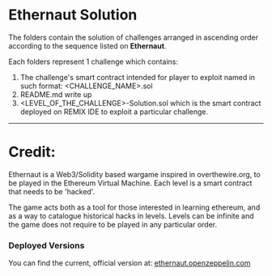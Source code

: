 # Ethernaut Solution
The folders contain the solution of challenges arranged in ascending order according to the sequence listed on **Ethernaut**. 

Each folders represent 1 challenge which contains: <br/> 
1. The challenge's smart contract intended for player to exploit named in such format: <CHALLENGE_NAME>.sol <br/>
2. README.md write up <br/>
3. <LEVEL_OF_THE_CHALLENGE>-Solution.sol which is the smart contract deployed on REMIX IDE to exploit a particular challenge.

_____________________
# Credit:
Ethernaut is a Web3/Solidity based wargame inspired in overthewire.org, to be played in the Ethereum Virtual Machine. Each level is a smart contract that needs to be 'hacked'.

The game acts both as a tool for those interested in learning ethereum, and as a way to catalogue historical hacks in levels. Levels can be infinite and the game does not require to be played in any particular order.

### Deployed Versions

You can find the current, official version at:
[ethernaut.openzeppelin.com](https://ethernaut.openzeppelin.com)


